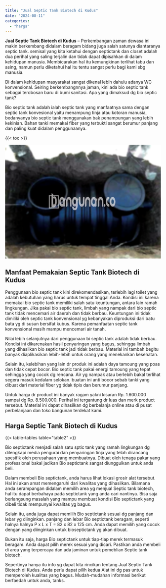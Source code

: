 ```yaml
---
title: "Jual Septic Tank Biotech di Kudus"
date: "2024-08-11"
categories: 
  - "harga"
---
```


**Jual Septic Tank Biotech di Kudus** – Perkembangan zaman dewasa ini makin berkembang didalam beragam bidang juga salah satunya diantaranya septic tank. semisal yang kita ketahui dengan septictank dan closet adalah dua perihal yang saling terjalin dan tidak dapat dipisahkan di dalam kehidupan manusia. Membicarakan hal itu kemungkinan terlihat tabu dan asing, namun perlu diketahui hal itu tentu sangat perlu bagi kami sbg manusia.

Di dalam kehidupan masyarakat sangat dikenal lebih dahulu adanya WC konvensional. Seiring berkembangnnya jaman, kini ada bio septic tank sebagai terobosan baru di bumi sanitasi. Apa yang dimaksud dg bio septic tank?

Bio septic tank adalah ialah septic tank yang manfaatnya sama dengan septic tank konvesional yaitu menampung tinja atau kotoran manusia, bedanyanya bio septic tank menggunakan bak penampungan yang lebih kekinian. Bahan tanki memakai fiber yang terbukti sangat berumur panjang dan paling kuat didalam penggunaanya.

{{< toc >}}

![Jual Septic Tank Biotech di Kudus](/images/jual-bio-septictank-29.png)

## Manfaat Pemakaian Septic Tank Biotech di Kudus

Penggunaan bio septic tank kini direkomendasikan, terlebih lagi toilet yang adalah kebutuhan yang harus untuk tempat tinggal Anda. Kondisi ini karena memakai bio septic tank memiliki salah satu keuntungan, antara lain ramah lingkungan. Jika pakai bio septic tank, limbah yang nampak dari bio septic tank tidak mencemari air daerah dan tidak berbau. Keuntungan ini tidak dimiliki oleh septic tank konvensional yg kebanyakan diproduksi dari batu bata yg di susun bersifat kubus. Karena pemanfaatan septic tank konvensional masih mampu mencemari air tanah.

Nilai lebih selanjutnya dari penggunaan bi septic tank adalah tidak berbau. Kondisi ini dikarenakan hasil penyaringan yang bagus, sehingga limbah yang dihasilkan bio septic tank jadi tidak berbau. Material ini tambah begitu banyak diaplikasikan lebih-lebih untuk orang yang menekankan kesehatan.

Selain itu, kelebihan yang lain dr produk ini adalah daya tamoung yang poas dan tidak cepat bocor. Bio septic tank pakai energi tamoung yang tepat sehingga yang cocok dg rencana. Air yg nampak atau berlebih bakal terlihat segera masuk kedalam selokan. buatan ini anti bocor sebab tanki yang dibuat dari material fiber yg tidak tipis dan berumur panjang.

Untuk harga dr product ini banyak ragam yakni kisaran Rp. 1.600.000 sampai dg Rp. 8.500.000. Perihal ini tergantung dr luas dan merk product tersebut. Material ini dapat dihasilkan dg berbelanja online atau di pusat perbelanjaan dan toko bangunan terdekat kami.

## Harga Septic Tank Biotech di Kudus

{{< table-tables table="table2" >}}

Bio septictank menjadi salah satu sptic tank yang ramah lingkungan dg dilengkapi media pengurai dan penyaringan tinja yang telah dirancang spesifik oleh perusahaan yang membuatnya. Dibuat oleh tenaga pakar yang professional bakal jadikan Bio septictank sangat diunggulkan untuk anda beli.

Dalam membeli Bio septictank, anda harus lihat lokasi grosir alat tersebut. Hal ini akan amat memengaruhi dari kwalitas yang dihasilkan. Bilamana anda serampangan didalam memilih area yg menjual Septic tank biotech, hal itu dapat berbahaya pada septictank yang anda cari nantinya. Bisa saja berlangsung masalah yang mampu membuat kondisi Bio septictank yang dibeli tidak mempunyai kwalitas yg bagus.

Selain itu, anda juga dapat memilih Bio septictank sesuai dg panjang dan lebar yg diinginkan. panjang dan lebar Bio septictank beragam, seperti halnya halnya P x L x T = 82 x 82 x 125 cm. Anda dapat memilih yang cocok dengan yang diinginkan untuk bioseptictank yg akan dibuat.

Bukan itu saja, harga Bio septictank untuk tiap-tiap merek termasuk beragam. Anda dapat pilih merek sesuai yang dicari. Pastikan anda membeli di area yang terpercaya dan ada jaminan untuk pemeblian Septic tank biotech.

Sepertinya hanya itu info yg dapat kita rincikan tentang Jual Septic Tank Biotech di Kudus. Anda perlu dapat pilih kedua Alat ini dg pas untuk memperoleh kualitas yang bagus. Mudah-mudahan informasi berikut berfaedah untuk anda, tanks.
